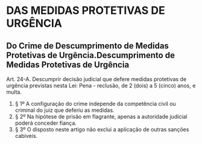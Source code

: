 
# DAS MEDIDAS PROTETIVAS DE URGÊNCIA

## Do Crime de Descumprimento de Medidas Protetivas de Urgência.Descumprimento de Medidas Protetivas de Urgência

Art. 24-A. Descumprir decisão judicial que defere medidas protetivas de urgência previstas nesta Lei: 
Pena - reclusão, de 2 (dois) a 5 (cinco) anos, e multa.
1. § 1º A configuração do crime independe da competência civil ou criminal do juiz que deferiu as medidas.
2. § 2º Na hipótese de prisão em flagrante, apenas a autoridade judicial poderá conceder fiança.
3. § 3º O disposto neste artigo não exclui a aplicação de outras sanções cabíveis.